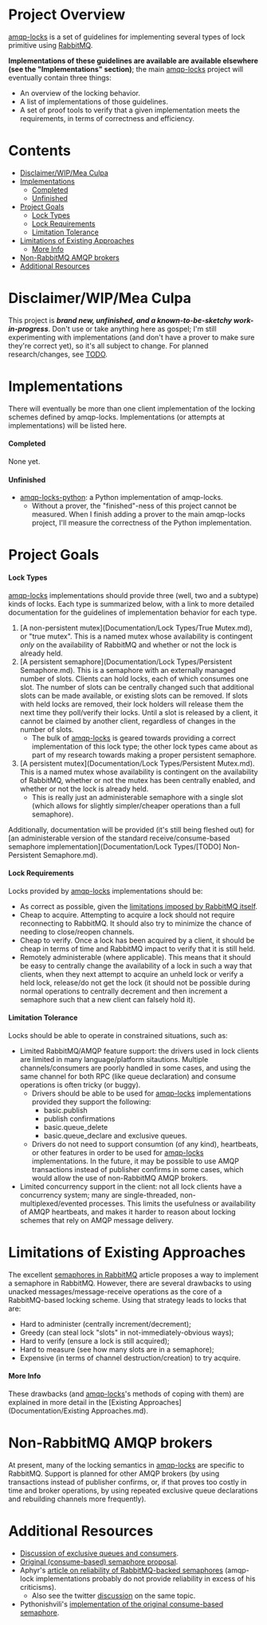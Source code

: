 # Project Overview

[amqp-locks](https://github.com/zbentley/amqp-locks) is a set of guidelines for implementing several types of lock primitive using [RabbitMQ](https://www.rabbitmq.com/).

**Implementations of these guidelines are available are available elsewhere (see the "Implementations" section)**; the main [amqp-locks](https://github.com/zbentley/amqp-locks) project will eventually contain three things:

- An overview of the locking behavior.
- A list of implementations of those guidelines. 
- A set of proof tools to verify that a given implementation meets the requirements, in terms of correctness and efficiency.

# Contents

<!-- START doctoc generated TOC please keep comment here to allow auto update -->
<!-- DON'T EDIT THIS SECTION, INSTEAD RE-RUN doctoc TO UPDATE -->

- [Disclaimer/WIP/Mea Culpa](#disclaimerwipmea-culpa)
- [Implementations](#implementations)
    - [Completed](#completed)
    - [Unfinished](#unfinished)
- [Project Goals](#project-goals)
	- [Lock Types](#lock-types)
	- [Lock Requirements](#lock-requirements)
	- [Limitation Tolerance](#limitation-tolerance)
- [Limitations of Existing Approaches](#limitations-of-existing-approaches)
	- [More Info](#more-info)
- [Non-RabbitMQ AMQP brokers](#non-rabbitmq-amqp-brokers)
- [Additional Resources](#additional-resources)

<!-- END doctoc generated TOC please keep comment here to allow auto update -->

# Disclaimer/WIP/Mea Culpa
This project is ***brand new, unfinished, and a known-to-be-sketchy work-in-progress***. Don't use or take anything here as gospel; I'm still experimenting with implementations (and don't have a prover to make sure they're correct yet), so it's all subject to change. For planned research/changes, see [TODO](TODO.md).

# Implementations

There will eventually be more than one client implementation of the locking schemes defined by amqp-locks. Implementations (or attempts at implementations) will be listed here.

#### Completed
None yet.

#### Unfinished
- [amqp-locks-python](https://github.com/zbentley/amqp-locks-python): a Python implementation of amqp-locks.
	- Without a prover, the "finished"-ness of this project cannot be measured. When I finish adding a prover to the main amqp-locks project, I'll measure the correctness of the Python implementation.

# Project Goals

#### Lock Types
[amqp-locks](https://github.com/zbentley/amqp-locks) implementations should provide three (well, two and a subtype) kinds of locks. Each type is summarized below, with a link to more detailed documentation for the guidelines of implementation behavior for each type.

1. [A non-persistent mutex](Documentation/Lock Types/True Mutex.md), or "true mutex". This is a named mutex whose availability is contingent _only_ on  the availability of RabbitMQ and whether or not the lock is already held.
2. [A persistent semaphore](Documentation/Lock Types/Persistent Semaphore.md). This is a semaphore with an externally managed number of slots. Clients can hold locks, each of which consumes one slot. The number of slots can be centrally changed such that additional slots can be made available, or existing slots can be removed. If slots with held locks are removed, their lock holders will release them the next time they poll/verify their locks. Until a slot is released by a client, it cannot be claimed by another client, regardless of changes in the number of slots.
	- The bulk of [amqp-locks](https://github.com/zbentley/amqp-locks) is geared towards providing a correct implementation of this lock type; the other lock types came about as part of my research towards making a proper persistent semaphore.
3. [A persistent mutex](Documentation/Lock Types/Persistent Mutex.md). This is a named mutex whose availability is contingent on the availability of RabbitMQ, whether or not the mutex has been centrally enabled, and whether or not the lock is already held.
	- This is really just an administerable semaphore with a single slot (which allows for slightly simpler/cheaper operations than a full semaphore).

Additionally, documentation will be provided (it's still being fleshed out) for [an administerable version of the standard receive/consume-based semaphore implementation](Documentation/Lock Types/[TODO] Non-Persistent Semaphore.md).

#### Lock Requirements
Locks provided by [amqp-locks](https://github.com/zbentley/amqp-locks) implementations should be:

- As correct as possible, given the [limitations imposed by RabbitMQ itself](https://www.rabbitmq.com/partitions.html).
- Cheap to acquire. Attempting to acquire a lock should not require reconnecting to RabbitMQ. It should also try to minimize the chance of needing to close/reopen channels.
- Cheap to verify. Once a lock has been acquired by a client, it should be cheap in terms of time and RabbitMQ impact to verify that it is still held.
- Remotely administerable (where applicable). This means that it should be easy to centrally change the availability of a lock in such a way that clients, when they next attempt to acquire an unheld lock or verify a held lock, release/do not get the lock (it should not be possible during normal operations to centrally decrement and then increment a semaphore such that a new client can falsely hold it).

#### Limitation Tolerance
Locks should be able to operate in constrained situations, such as:

- Limited RabbitMQ/AMQP feature support: the drivers used in lock clients are limited in many language/platform sitautions. Multiple channels/consumers are poorly handled in some cases, and using the same channel for both RPC (like queue declaration) and consume operations is often tricky (or buggy).
	- Drivers should be able to be used for [amqp-locks](https://github.com/zbentley/amqp-locks) implementations provided they support the following:
		- basic.publish
		- publish confirmations
		- basic.queue_delete
		- basic.queue_declare and exclusive queues.
	- Drivers do not need to support consumtion (of any kind), heartbeats, or other features in order to be used for [amqp-locks](https://github.com/zbentley/amqp-locks) implementations. In the future, it may be possible to use AMQP transactions instead of publisher confirms in some cases, which would allow the use of non-RabbitMQ AMQP brokers.
- Limited concurrency support in the client: not all lock clients have a concurrency system; many are single-threaded, non-multiplexed/evented processes. This limits the usefulness or availability of AMQP heartbeats, and makes it harder to reason about locking schemes that rely on AMQP message delivery.


# Limitations of Existing Approaches

The excellent [semaphores in RabbitMQ](https://www.rabbitmq.com/blog/2014/02/19/distributed-semaphores-with-rabbitmq/) article proposes a way to implement a semaphore in RabbitMQ. However, there are several drawbacks to using unacked messages/message-receive operations as the core of a RabbitMQ-based locking scheme.  Using that strategy leads to locks that are:

- Hard to administer (centrally increment/decrement);
- Greedy (can steal lock "slots" in not-immediately-obvious ways);
- Hard to verify (ensure a lock is still acquired);
- Hard to measure (see how many slots are in a semaphore);
- Expensive (in terms of channel destruction/creation) to try acquire.

#### More Info
These drawbacks (and [amqp-locks](https://github.com/zbentley/amqp-locks)'s methods of coping with them) are explained in more detail in the [Existing Approaches](Documentation/Existing Approaches.md).

# Non-RabbitMQ AMQP brokers
At present, many of the locking semantics in [amqp-locks](https://github.com/zbentley/amqp-locks) are specific to RabbitMQ. Support is planned for other AMQP brokers (by using transactions instead of publisher confirms, or, if that proves too costly in time and broker operations, by using repeated exclusive queue declarations and rebuilding channels more frequently).

# Additional Resources
- [Discussion of exclusive queues and consumers](http://rabbitmq.1065348.n5.nabble.com/Exclusive-queues-and-delete-on-disconnect-td14931.html). 
- [Original (consume-based) semaphore proposal](https://www.rabbitmq.com/blog/2014/02/19/distributed-semaphores-with-rabbitmq/). 
- Aphyr's [article on reliability of RabbitMQ-backed semaphores](https://aphyr.com/posts/315-call-me-maybe-rabbitmq) (amqp-lock implementations probably do not provide reliability in excess of his criticisms).
	- Also see the twitter [discussion](https://twitter.com/aphyr/status/436610754083815425) on the same topic.
- Pythonishvili's [implementation of the original consume-based semaphore](https://github.com/pythonishvili/rabbit-semaphore).